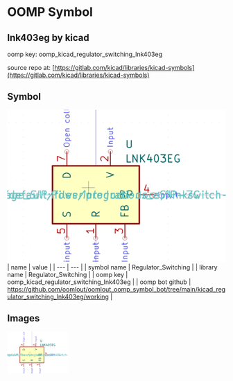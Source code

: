 # OOMP Symbol  
## lnk403eg  by kicad  
  
oomp key: oomp_kicad_regulator_switching_lnk403eg  
  
source repo at: [https://gitlab.com/kicad/libraries/kicad-symbols](https://gitlab.com/kicad/libraries/kicad-symbols)  
## Symbol  
  
[![working.png](working_600.png)](working.png)  
| name | value | 
| --- | --- | 
| symbol name | Regulator_Switching | 
| library name | Regulator_Switching | 
| oomp key | oomp_kicad_regulator_switching_lnk403eg | 
| oomp bot github | https://github.com/oomlout/oomlout_oomp_symbol_bot/tree/main/kicad_regulator_switching_lnk403eg/working | 
## Images  
  
[![working.png](working_140.png)](working.png)  

